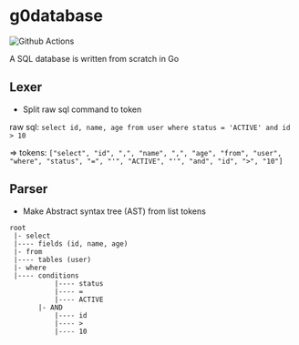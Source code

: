 # g0database

![Github Actions](https://github.com/ducnt114/g0database/actions/workflows/go.yml/badge.svg)

A SQL database is written from scratch in Go

## Lexer

- Split raw sql command to token

raw sql: `select id, name, age from user where status = 'ACTIVE' and id > 10`

=> tokens: `["select", "id", ",", "name", ",", "age", "from", "user", "where", "status", "=", "'", "ACTIVE", "'", "and", "id", ">", "10"]`

## Parser

- Make Abstract syntax tree (AST) from list tokens

```text
root
 |- select
 |---- fields (id, name, age)
 |- from
 |---- tables (user)
 |- where
 |---- conditions
           |---- status
           |---- =
           |---- ACTIVE
       |- AND
           |---- id
           |---- >
           |---- 10
```
